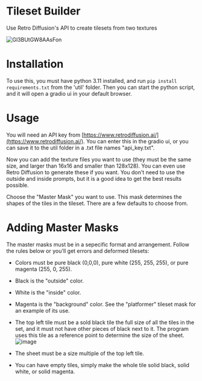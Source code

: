 # Tileset Builder
Use Retro Diffusion's API to create tilesets from two textures

![Gl3BUtGW8AAsFon](https://github.com/user-attachments/assets/9009f787-eb36-44f5-abd1-88b7d6172cac)


# Installation
To use this, you must have python 3.11 installed, and run `pip install requirements.txt` from the 'util' folder.
Then you can start the python script, and it will open a gradio ui in your default browser.

# Usage
You will need an API key from [https://www.retrodiffusion.ai/](https://www.retrodiffusion.ai/). You can enter this in the gradio ui, or you can save it to the util folder in a .txt file names "api_key.txt".

Now you can add the texture files you want to use (they must be the same size, and larger than 16x16 and smaller than 128x128). You can even use Retro Diffusion to generate these if you want.
You don't need to use the outside and inside prompts, but it is a good idea to get the best results possible.

Choose the "Master Mask" you want to use. This mask determines the shapes of the tiles in the tileset. There are a few defaults to choose from.

# Adding Master Masks
The master masks must be in a sepecific format and arrangement. Follow the rules below or you'll get errors and deformed tilesets:
- Colors must be pure black (0,0,0), pure white (255, 255, 255), or pure magenta (255, 0, 255).
- Black is the "outside" color.
- White is the "inside" color.
- Magenta is the "background" color. See the "platformer" tileset mask for an example of its use.
- The top left tile must be a sold black tile the full size of all the tiles in the set, and it must not have other pieces of black next to it. The program uses this tile as a reference point to determine the size of the sheet.
  ![image](https://github.com/user-attachments/assets/39de9a2f-67c7-4a27-a38c-a51e5769350f)

- The sheet must be a size multiple of the top left tile.
- You can have empty tiles, simply make the whole tile solid black, solid white, or solid magenta.
